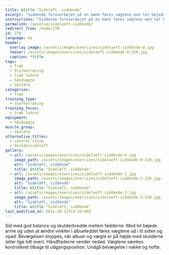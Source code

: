 ```yaml
---
title: &title "Sideløft, siddende"
excerpt: "Siddende foroverbøjet på en bænk føres vægtene med let bøjede arme ud i til siden og opad. Bevægelsen stoppes, når albuer er på højde med skulderne. Vægtene sænkes kontrolleret tilbage til udgangspositionen."
instructions: "Siddende foroverbøjet på en bænk føres vægtene med let bøjede arme ud i til siden og opad. Bevægelsen stoppes, når albuer er på højde med skulderne. Vægtene sænkes kontrolleret tilbage til udgangspositionen."
permalink: /oevelse/sideloeft-siddende/
redirect_from: /node/270
id: 270
language: da
header:
  overlay_image: /assets/images/exercises/sideloeft-siddende-0.jpg
  teaser: /assets/images/exercises/sideloeft-siddende-0-320.jpg
  caption: *title
tags:
  - Træk
  - Styrketræning
  - træk lodret
  - håndvægte
  - Skuldre
categories:
  - Træk
training_type: 
  - Styrketræning
training_focus: 
  - træk lodret
equipment:
  - håndvægte
muscle_group:
  - Skuldre
alternative_titles:
  - Lateral raise
  - Skuldersideløft
gallery:
  - url: /assets/images/exercises/sideloeft-siddende-0.jpg
    image_path: /assets/images/exercises/sideloeft-siddende-0-320.jpg
    alt: "Sideløft, siddende"
    title: &title "Sideløft, siddende"
  - url: /assets/images/exercises/sideloeft-siddende-1.jpg
    image_path: /assets/images/exercises/sideloeft-siddende-1-320.jpg
    alt: "Sideløft, siddende"
    title: &title "Sideløft, siddende"
  - url: /assets/images/exercises/sideloeft-siddende-2.jpg
    image_path: /assets/images/exercises/sideloeft-siddende-2-320.jpg
    alt: "Sideløft, siddende"
    title: &title "Sideløft, siddende"
last_modified_at: 2014-10-12T19:24:09Z
---
```


Sid med god balance og skulderbredde mellem fødderne. Med let bøjede arme og uden at ændre vinklen i albueleddet føres vægtene ud i til siden og opad. Bevægelsen stoppes, når albuer og vægte er på højde med skulderne (eller lige lidt over). Håndfladerne vender nedad. Vægtene sænkes kontrolleret tilbage til udgangsposition. Undgå bevægelse i nakke og hofte.
